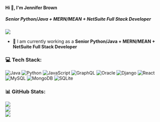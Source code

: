 #### Hi 👋, I'm Jennifer Brown

##### **Senior Python/Java + MERN/MEAN + NetSuite Full Stack Developer**

[![](https://visitcount.itsvg.in/api?id=jenniferlb63&icon=0&color=9)](https://visitcount.itsvg.in)

- 🔭 I am currently working as a **Senior Python/Java + MERN/MEAN + NetSuite Full Stack Developer**
### 💻 Tech Stack:
![Java](https://img.shields.io/badge/java-%23ED8B00.svg?style=flat&logo=java&logoColor=white) ![Python](https://img.shields.io/badge/python-3670A0?style=flat&logo=python&logoColor=ffdd54) ![JavaScript](https://img.shields.io/badge/javascript-%23323330.svg?style=flat&logo=javascript&logoColor=%23F7DF1E) ![GraphQL](https://img.shields.io/badge/-GraphQL-E10098?style=flat&logo=graphql&logoColor=white) ![Oracle](https://img.shields.io/badge/Oracle-F80000?style=flat&logo=oracle&logoColor=white) ![Django](https://img.shields.io/badge/django-%23092E20.svg?style=flat&logo=django&logoColor=white) ![React](https://img.shields.io/badge/react-%2320232a.svg?style=flat&logo=react&logoColor=%2361DAFB) ![MySQL](https://img.shields.io/badge/mysql-%2300f.svg?style=flat&logo=mysql&logoColor=white) ![MongoDB](https://img.shields.io/badge/MongoDB-%234ea94b.svg?style=flat&logo=mongodb&logoColor=white) ![SQLite](https://img.shields.io/badge/sqlite-%2307405e.svg?style=flat&logo=sqlite&logoColor=white)
### 📊 GitHub Stats:
![](https://github-readme-stats.vercel.app/api?username=jenniferlb63&theme=radical&hide_border=false&include_all_commits=false&count_private=true)<br/>
![](https://github-readme-streak-stats.herokuapp.com/?user=jenniferlb63&theme=radical&hide_border=false)<br/>
![](https://github-readme-stats.vercel.app/api/top-langs/?username=jenniferlb63&theme=radical&hide_border=false&include_all_commits=false&count_private=true&layout=compact)

